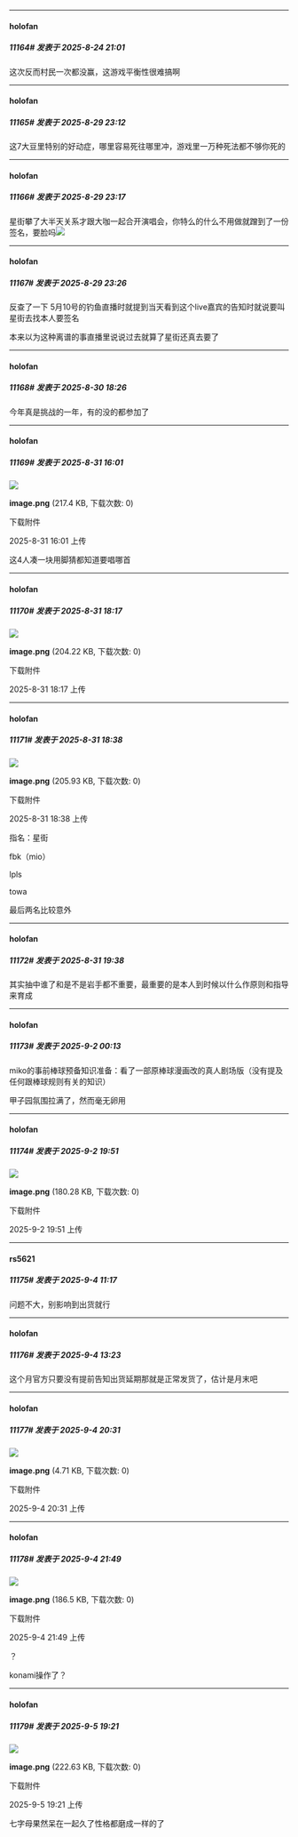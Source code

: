 ﻿
*****

####  holofan  
##### 11164#       发表于 2025-8-24 21:01

这次反而村民一次都没赢，这游戏平衡性很难搞啊

*****

####  holofan  
##### 11165#       发表于 2025-8-29 23:12

这7大豆里特别的好动症，哪里容易死往哪里冲，游戏里一万种死法都不够你死的


*****

####  holofan  
##### 11166#       发表于 2025-8-29 23:17

星街攀了大半天关系才跟大咖一起合开演唱会，你特么的什么不用做就蹭到了一份签名，要脸吗<img src="https://static.stage1st.com/image/smiley/face2017/067.png" referrerpolicy="no-referrer">

*****

####  holofan  
##### 11167#       发表于 2025-8-29 23:26

反查了一下 5月10号的钓鱼直播时就提到当天看到这个live嘉宾的告知时就说要叫星街去找本人要签名

本来以为这种离谱的事直播里说说过去就算了星街还真去要了


*****

####  holofan  
##### 11168#       发表于 2025-8-30 18:26

今年真是挑战的一年，有的没的都参加了

*****

####  holofan  
##### 11169#       发表于 2025-8-31 16:01

<img src="https://img.stage1st.com/forum/202508/31/160106hposly1pz31c1fct.png" referrerpolicy="no-referrer">

<strong>image.png</strong> (217.4 KB, 下载次数: 0)

下载附件

2025-8-31 16:01 上传

这4人凑一块用脚猜都知道要唱哪首


*****

####  holofan  
##### 11170#       发表于 2025-8-31 18:17

<img src="https://img.stage1st.com/forum/202508/31/181707fe2a2uq1kii1k2yn.png" referrerpolicy="no-referrer">

<strong>image.png</strong> (204.22 KB, 下载次数: 0)

下载附件

2025-8-31 18:17 上传

*****

####  holofan  
##### 11171#       发表于 2025-8-31 18:38

<img src="https://img.stage1st.com/forum/202508/31/183807oop2p1tosypbs5o4.png" referrerpolicy="no-referrer">

<strong>image.png</strong> (205.93 KB, 下载次数: 0)

下载附件

2025-8-31 18:38 上传

指名：星街

fbk（mio）

lpls

towa

最后两名比较意外


*****

####  holofan  
##### 11172#       发表于 2025-8-31 19:38

其实抽中谁了和是不是岩手都不重要，最重要的是本人到时候以什么作原则和指导来育成

*****

####  holofan  
##### 11173#       发表于 2025-9-2 00:13

miko的事前棒球预备知识准备：看了一部原棒球漫画改的真人剧场版（没有提及任何跟棒球规则有关的知识）

甲子园氛围拉满了，然而毫无卵用


*****

####  holofan  
##### 11174#       发表于 2025-9-2 19:51

<img src="https://img.stage1st.com/forum/202509/02/195125ciiajalusjhlsxwr.png" referrerpolicy="no-referrer">

<strong>image.png</strong> (180.28 KB, 下载次数: 0)

下载附件

2025-9-2 19:51 上传

*****

####  rs5621  
##### 11175#       发表于 2025-9-4 11:17

问题不大，别影响到出货就行


*****

####  holofan  
##### 11176#       发表于 2025-9-4 13:23

这个月官方只要没有提前告知出货延期那就是正常发货了，估计是月末吧

*****

####  holofan  
##### 11177#       发表于 2025-9-4 20:31

<img src="https://img.stage1st.com/forum/202509/04/203151ydigqqjgq3qpqfm5.png" referrerpolicy="no-referrer">

<strong>image.png</strong> (4.71 KB, 下载次数: 0)

下载附件

2025-9-4 20:31 上传


*****

####  holofan  
##### 11178#       发表于 2025-9-4 21:49

<img src="https://img.stage1st.com/forum/202509/04/214932wi4mriz4qquif0y5.png" referrerpolicy="no-referrer">

<strong>image.png</strong> (186.5 KB, 下载次数: 0)

下载附件

2025-9-4 21:49 上传

？

konami操作了？

*****

####  holofan  
##### 11179#       发表于 2025-9-5 19:21

<img src="https://img.stage1st.com/forum/202509/05/192139g4219aao4th9ahgt.png" referrerpolicy="no-referrer">

<strong>image.png</strong> (222.63 KB, 下载次数: 0)

下载附件

2025-9-5 19:21 上传

七字母果然呆在一起久了性格都磨成一样的了

